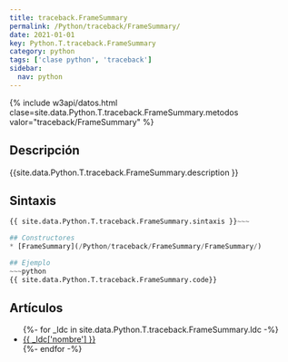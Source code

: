 ```yaml
---
title: traceback.FrameSummary
permalink: /Python/traceback/FrameSummary/
date: 2021-01-01
key: Python.T.traceback.FrameSummary
category: python
tags: ['clase python', 'traceback']
sidebar: 
  nav: python
---
```


{% include w3api/datos.html clase=site.data.Python.T.traceback.FrameSummary.metodos valor="traceback/FrameSummary" %}

## Descripción
{{site.data.Python.T.traceback.FrameSummary.description }}

## Sintaxis
~~~python
{{ site.data.Python.T.traceback.FrameSummary.sintaxis }}~~~

## Constructores
* [FrameSummary](/Python/traceback/FrameSummary/FrameSummary/)

## Ejemplo
~~~python
{{ site.data.Python.T.traceback.FrameSummary.code}}
~~~

## Artículos
<ul>
{%- for _ldc in site.data.Python.T.traceback.FrameSummary.ldc -%}
   <li>
       <a href="{{_ldc['url'] }}">{{ _ldc['nombre'] }}</a>
   </li>
{%- endfor -%}
</ul>
